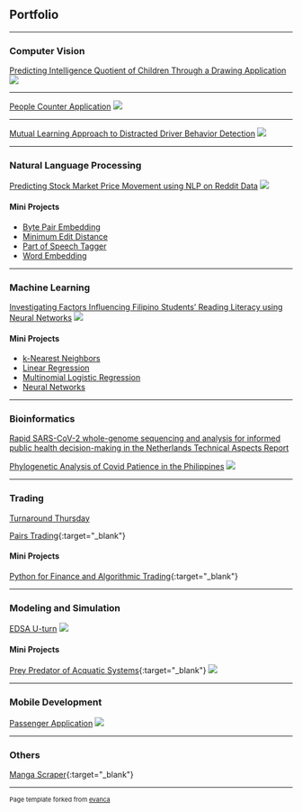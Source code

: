 ## Portfolio

---

### Computer Vision

[Predicting Intelligence Quotient of Children Through a Drawing Application](/projects/cv/1)
<img src="images/cv/1/overview.png?raw=true"/>

---

[People Counter Application](/projects/cv/2)
<img src="images/cv/2/interface.gif?raw=true"/>

---

[Mutual Learning Approach to Distracted Driver Behavior Detection](/projects/cv/3)
<img src="images/cv/3/architecture.png?raw=true"/>

---

### Natural Language Processing

[Predicting Stock Market Price Movement using NLP on Reddit Data](/projects/nlp/1.pdf)
<img src="images/nlp/1/architecture.png?raw=true"/>

#### Mini Projects

-   [Byte Pair Embedding](/projects/nlp/mini/1.pdf)
-   [Minimum Edit Distance](/projects/nlp/mini/2.md)
-   [Part of Speech Tagger](/projects/nlp/mini/3.md)
-   [Word Embedding](/projects/nlp/mini/4.md)

---

### Machine Learning

[Investigating Factors Influencing Filipino Students’ Reading Literacy using Neural Networks](/projects/machine_learning/1.pdf)
<img src="images/machine_learning/1/feature_ranking.png?raw=true"/>

#### Mini Projects

-   [k-Nearest Neighbors](/projects/nlp/mini/1.md)
-   [Linear Regression](/projects/nlp/mini/2.md)
-   [Multinomial Logistic Regression](/projects/nlp/mini/3.pdf)
-   [Neural Networks](/projects/nlp/mini/4.pdf)

---

### Bioinformatics

[Rapid SARS-CoV-2 whole-genome sequencing and analysis for informed public health decision-making in the Netherlands Technical Aspects Report](/projects/bioinformatics/1.pdf)

[Phylogenetic Analysis of Covid Patience in the Philippines](/projects/bioinformatics/2.pdf)
<img src="images/bioinformatics/1/generated_phylogenetic_tree_for_philippines.png?raw=true"/>

---

### Trading

[Turnaround Thursday](/projects/trading/1.md)

[Pairs Trading](https://github.com/sidnetopia/pairs-trading-strategy){:target="\_blank"}

#### Mini Projects

[Python for Finance and Algorithmic Trading](https://github.com/sidnetopia/python-for-finance-and-algorithmic-trading){:target="\_blank"}

---

### Modeling and Simulation

[EDSA U-turn](/projects/modeling_simulation/1.pdf)
<img src="images/modeling_simulation/1/demo.gif?raw=true"/>

#### Mini Projects

[Prey Predator of Acquatic Systems](https://github.com/sidnetopia/Prey-Predator-of-Acquatic-Systems){:target="\_blank"}
<img src="images/modeling_simulation/mini/demo.gif?raw=true"/>

---

### Mobile Development

[Passenger Application](/projects/mobile/1.pdf)
<img src="images/mobile/1/passenger_app.gif?raw=true"/>

---

### Others

[Manga Scraper](https://github.com/sidnetopia/manga-scraper){:target="\_blank"}

---

<p style="font-size:11px">Page template forked from <a href="https://github.com/evanca/quick-portfolio">evanca</a></p>
<!-- Remove above link if you don't want to attibute -->
